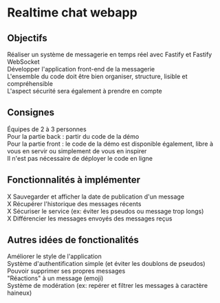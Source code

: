 # Realtime chat webapp

## Objectifs
<p>
  Réaliser un système de messagerie en temps réel avec Fastify et Fastify WebSocket<br>
  Développer l'application front-end de la messagerie<br>
  L'ensemble du code doit être bien organiser, structure, lisible et compréhensible<br>
  L'aspect sécurité sera également à prendre en compte<br>
</p>

## Consignes

<p>
  Équipes de 2 à 3 personnes<br>
  Pour la partie back : partir du code de la démo<br>
  Pour la partie front : le code de la démo est disponible également, libre à vous en servir ou simplement de vous en inspirer<br>
  Il n'est pas nécessaire de déployer le code en ligne<br>
</p>

## Fonctionnalités à implémenter

<p>
  X Sauvegarder et afficher la date de publication d'un message<br>
  X Récupérer l'historique des messages récents<br>
  X Sécuriser le service (ex: éviter les pseudos ou message trop longs)<br>
  X Différencier les messages envoyés des messages reçus<br>
</p>

## Autres idées de fonctionalités

<p>
  Améliorer le style de l'application<br>
  Système d'authentification simple (et éviter les doublons de pseudos)<br>
  Pouvoir supprimer ses propres messages<br>
  "Réactions" à un message (emoji)<br>
  Système de modération (ex: repérer et filtrer les messages à caractère haineux)<br>
</p>
